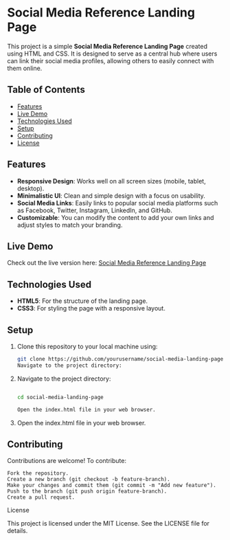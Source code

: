 # Social Media Reference Landing Page

This project is a simple **Social Media Reference Landing Page** created using HTML and CSS. It is designed to serve as a central hub where users can link their social media profiles, allowing others to easily connect with them online.

## Table of Contents
- [Features](#features)
- [Live Demo](#live-demo)
- [Technologies Used](#technologies-used)
- [Setup](#setup)
- [Contributing](#contributing)
- [License](#license)

## Features
- **Responsive Design**: Works well on all screen sizes (mobile, tablet, desktop).
- **Minimalistic UI**: Clean and simple design with a focus on usability.
- **Social Media Links**: Easily links to popular social media platforms such as Facebook, Twitter, Instagram, LinkedIn, and GitHub.
- **Customizable**: You can modify the content to add your own links and adjust styles to match your branding.

## Live Demo
Check out the live version here: [Social Media Reference Landing Page](#)

## Technologies Used
- **HTML5**: For the structure of the landing page.
- **CSS3**: For styling the page with a responsive layout.

## Setup
1. Clone this repository to your local machine using:
   ```bash
   git clone https://github.com/yourusername/social-media-landing-page.git
   Navigate to the project directory:
2. Navigate to the project directory:
    ```bash

    cd social-media-landing-page

    Open the index.html file in your web browser.
3. Open the index.html file in your web browser.

## Contributing

Contributions are welcome! To contribute:

    Fork the repository.
    Create a new branch (git checkout -b feature-branch).
    Make your changes and commit them (git commit -m "Add new feature").
    Push to the branch (git push origin feature-branch).
    Create a pull request.

License

This project is licensed under the MIT License. See the LICENSE file for details.
